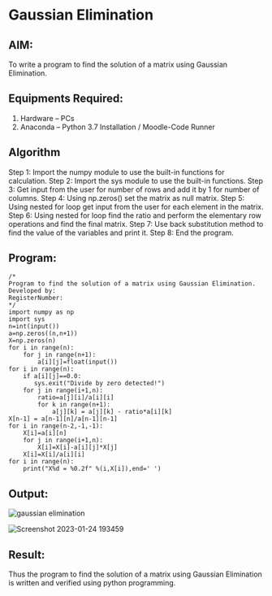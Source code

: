 # Gaussian Elimination

## AIM:
To write a program to find the solution of a matrix using Gaussian Elimination.

## Equipments Required:
1. Hardware – PCs
2. Anaconda – Python 3.7 Installation / Moodle-Code Runner

## Algorithm
Step 1: Import the numpy module to use the built-in functions for calculation.
Step 2: Import the sys module to use the built-in functions.
Step 3: Get input from the user for number of rows and add it by 1 for number of columns.
Step 4: Using np.zeros() set the matrix as null matrix.
Step 5: Using nested for loop get input from the user for each element in the matrix.
Step 6: Using nested for loop find the ratio and perform the elementary row operations and find the final matrix.
Step 7: Use back substitution method to find the value of the variables and print it.
Step 8: End the program. 
## Program:
```
/*
Program to find the solution of a matrix using Gaussian Elimination.
Developed by: 
RegisterNumber: 
*/
import numpy as np
import sys
n=int(input())
a=np.zeros((n,n+1))
X=np.zeros(n)
for i in range(n):
    for j in range(n+1):
        a[i][j]=float(input())
for i in range(n):
    if a[i][j]==0.0:
       sys.exit("Divide by zero detected!")
    for j in range(i+1,n):
        ratio=a[j][i]/a[i][i]
        for k in range(n+1):
            a[j][k] = a[j][k] - ratio*a[i][k]
X[n-1] = a[n-1][n]/a[n-1][n-1]
for i in range(n-2,-1,-1):
    X[i]=a[i][n]
    for j in range(i+1,n):
        X[i]=X[i]-a[i][j]*X[j]
    X[i]=X[i]/a[i][i]
for i in range(n):
    print("X%d = %0.2f" %(i,X[i]),end=' ')
```

## Output:
![gaussian elimination]()

![Screenshot 2023-01-24 193459](https://user-images.githubusercontent.com/118644502/214315831-785adab4-3480-4fd5-8355-75f1a8fecaaa.png)

## Result:
Thus the program to find the solution of a matrix using Gaussian Elimination is written and verified using python programming.

